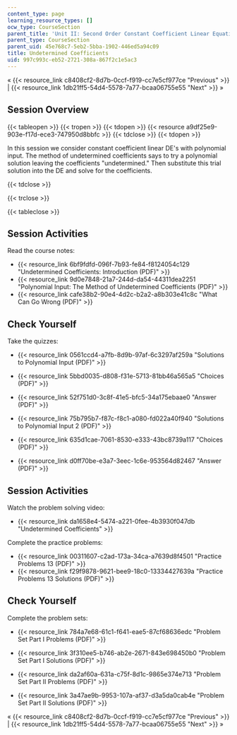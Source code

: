 ```yaml
---
content_type: page
learning_resource_types: []
ocw_type: CourseSection
parent_title: 'Unit II: Second Order Constant Coefficient Linear Equations'
parent_type: CourseSection
parent_uid: 45e768c7-5eb2-5bba-1902-446ed5a94c09
title: Undetermined Coefficients
uid: 997c993c-eb52-2721-308a-867f2c1e5ac3
---
```


« {{< resource_link c8408cf2-8d7b-0ccf-f919-cc7e5cf977ce "Previous" >}} | {{< resource_link 1db21ff5-54d4-5578-7a77-bcaa06755e55 "Next" >}} »

Session Overview
----------------

{{< tableopen >}}
{{< tropen >}}
{{< tdopen >}}
{{< resource a9df25e9-903e-f17d-ece3-747950d8bbfc >}}
{{< tdclose >}}
{{< tdopen >}}


In this session we consider constant coefficient linear DE's with polynomial input. The method of undetermined coefficients says to try a polynomial solution leaving the coefficients "undetermined." Then substitute this trial solution into the DE and solve for the coefficients.


{{< tdclose >}}

{{< trclose >}}

{{< tableclose >}}

Session Activities
------------------

Read the course notes:

*   {{< resource_link 6bf9fdfd-096f-7b93-fe84-f8124054c129 "Undetermined Coefficients: Introduction (PDF)" >}}
*   {{< resource_link 9d0e7848-21a7-244d-da54-44311dea2251 "Polynomial Input: The Method of Undetermined Coefficients (PDF)" >}}
*   {{< resource_link cafe38b2-90e4-4d2c-b2a2-a8b303e41c8c "What Can Go Wrong (PDF)" >}}

Check Yourself
--------------

Take the quizzes:

*   {{< resource_link 0561ccd4-a7fb-8d9b-97af-6c3297af259a "Solutions to Polynomial Input (PDF)" >}}
*   {{< resource_link 5bbd0035-d808-f31e-5713-81bb46a565a5 "Choices (PDF)" >}}
*   {{< resource_link 52f751d0-3c8f-41e5-bfc5-34a175ebaae0 "Answer (PDF)" >}}
  
*   {{< resource_link 75b795b7-f87c-f8c1-a080-fd022a40f940 "Solutions to Polynomial Input 2 (PDF)" >}}
*   {{< resource_link 635d1cae-7061-8530-e333-43bc8739a117 "Choices (PDF)" >}}
*   {{< resource_link d0ff70be-e3a7-3eec-1c6e-953564d82467 "Answer (PDF)" >}}

Session Activities
------------------

Watch the problem solving video:

*   {{< resource_link da1658e4-5474-a221-0fee-4b3930f047db "Undetermined Coefficients" >}}

Complete the practice problems:

*   {{< resource_link 00311607-c2ad-173a-34ca-a7639d8f4501 "Practice Problems 13 (PDF)" >}}
*   {{< resource_link f29f9878-9621-bee9-18c0-13334427639a "Practice Problems 13 Solutions (PDF)" >}}

Check Yourself
--------------

Complete the problem sets:

*   {{< resource_link 784a7e68-61c1-f641-eae5-87cf68636edc "Problem Set Part I Problems (PDF)" >}}
*   {{< resource_link 3f310ee5-b746-ab2e-2671-843e698450b0 "Problem Set Part I Solutions (PDF)" >}}
  
*   {{< resource_link da2af60a-631a-c75f-8d1c-9865e374e713 "Problem Set Part II Problems (PDF)" >}}
*   {{< resource_link 3a47ae9b-9953-107a-af37-d3a5da0cab4e "Problem Set Part II Solutions (PDF)" >}}

« {{< resource_link c8408cf2-8d7b-0ccf-f919-cc7e5cf977ce "Previous" >}} | {{< resource_link 1db21ff5-54d4-5578-7a77-bcaa06755e55 "Next" >}} »